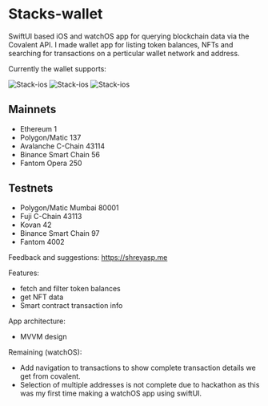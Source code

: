 # Stacks-wallet

SwiftUI based iOS and watchOS app for querying blockchain data via the Covalent API. I made wallet app for listing token balances, NFTs and searching for transactions on a perticular wallet network and address.

Currently the wallet supports:

![Stack-ios](https://raw.githubusercontent.com/shreyaspapi/Stacks-wallet/main/images/ios1.png)
![Stack-ios](https://raw.githubusercontent.com/shreyaspapi/Stacks-wallet/main/images/ios2.png)
![Stack-ios](https://raw.githubusercontent.com/shreyaspapi/Stacks-wallet/main/images/watchos.png)
## Mainnets
- Ethereum	1
- Polygon/Matic	137
- Avalanche C-Chain	43114
- Binance Smart Chain	56
- Fantom Opera	250

## Testnets
- Polygon/Matic Mumbai	80001
- Fuji C-Chain	43113
- Kovan	42
- Binance Smart Chain	97
- Fantom	4002


Feedback and suggestions: https://shreyasp.me

Features:
- fetch and filter token balances
- get NFT data
- Smart contract transaction info

App architecture:
- MVVM design

Remaining (watchOS):
- Add navigation to transactions to show complete transaction details we get from covalent.
- Selection of multiple addresses is not complete due to hackathon as this was my first time making a watchOS app using swiftUI.
